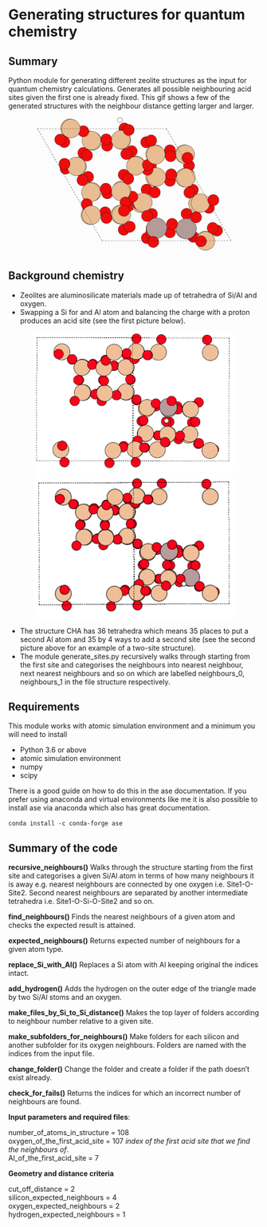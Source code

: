 # Generating structures for quantum chemistry

## Summary


Python module for generating different zeolite structures as the input for quantum chemistry calculations. Generates all possible neighbouring acid sites given the first one is already fixed. This gif shows a few of the generated structures with the neighbour distance getting larger and larger.

<p align="center">
<img src="https://github.com/ashleytsmith/Generating_structures_for_quantum_chemistry/blob/main/Images_for_GitHub/Neighbours.gif" width="400" alt="movie of some of the genrated structures"> 
</p>

## Background chemistry

*	Zeolites are aluminosilicate materials made up of tetrahedra of Si/Al and oxygen. 
*	Swapping a Si for and Al atom and balancing the charge with a proton produces an acid site (see the first picture below).

<p align="center">
<img src="https://github.com/ashleytsmith/Generating_structures_for_quantum_chemistry/blob/main/Images_for_GitHub/First_acid_site.png" width="400" alt="First acid site">

  
 <img src="https://github.com/ashleytsmith/Generating_structures_for_quantum_chemistry/blob/main/Images_for_GitHub/Add_next_nearest_neighbour_site.png" width="400" alt = "Illustration of two sites"> 
 
  </p>

*	The structure CHA has 36 tetrahedra which means 35 places to put a second Al atom and 35 by 4 ways to add a second site (see the second picture above for an example of a two-site structure).
*	The module generate_sites.py recursively walks through starting from the first site and categorises the neighbours into nearest neighbour, next nearest neighbours and so on which are labelled neighbours_0, neighbours_1 in the file structure respectively.

## Requirements


This module works with atomic simulation environment and a minimum you will need to install 

* Python 3.6 or above
* atomic simulation environment
* numpy
* scipy

There is a good guide on how to do this in the ase documentation. If you prefer using anaconda and virtual environments like me it is also possible to install ase via anaconda which also has great documentation.


```
conda install -c conda-forge ase
```

## Summary of the code

**recursive_neighbours()**	Walks through the structure starting from the first site and categorises a given Si/Al atom in terms of how many neighbours it is away e.g. nearest neighbours are connected by one oxygen i.e. Site1-O-Site2. Second nearest neighbours are separated by another intermediate tetrahedra i.e. Site1-O-Si-O-Site2 and so on. 

**find_neighbours()**		Finds the nearest neighbours of a given atom and checks 
the expected result is attained.

**expected_neighbours()**	Returns expected number of neighbours for a given atom type.

**replace_Si_with_Al()**	Replaces a Si atom with Al keeping original the indices intact.

**add_hydrogen()** Adds the hydrogen on the outer edge of the triangle made by two Si/Al stoms and an oxygen.


**make_files_by_Si_to_Si_distance()** Makes the top layer of folders according to neighbour number relative to a given site.

**make_subfolders_for_neighbours()**	Make folders for each silicon and another subfolder for its oxygen neighbours. Folders are named with the indices from the input file.

**change_folder()**	Change the folder and create a folder if the path doesn’t exist already.

**check_for_fails()**   Returns the indices for which an incorrect number of neighbours are found.


**Input parameters and required files**:

number_of_atoms_in_structure = 108 <br>
oxygen_of_the_first_acid_site =  107 *index of the first acid site that we find the neighbours of*. <br>
Al_of_the_first_acid_site = 7 <br>

**Geometry and distance criteria**

cut_off_distance = 2<br>
silicon_expected_neighbours = 4<br>
oxygen_expected_neighbours = 2<br>
hydrogen_expected_neighbours = 1<br>



